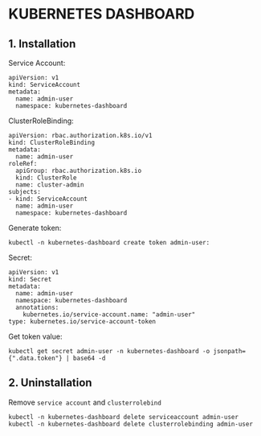 # KUBERNETES DASHBOARD

## 1. Installation
Service Account:
```
apiVersion: v1
kind: ServiceAccount
metadata:
  name: admin-user
  namespace: kubernetes-dashboard
```
ClusterRoleBinding:
```
apiVersion: rbac.authorization.k8s.io/v1
kind: ClusterRoleBinding
metadata:
  name: admin-user
roleRef:
  apiGroup: rbac.authorization.k8s.io
  kind: ClusterRole
  name: cluster-admin
subjects:
- kind: ServiceAccount
  name: admin-user
  namespace: kubernetes-dashboard
```
Generate token:
```
kubectl -n kubernetes-dashboard create token admin-user:
```
Secret:
```
apiVersion: v1
kind: Secret
metadata:
  name: admin-user
  namespace: kubernetes-dashboard
  annotations:
    kubernetes.io/service-account.name: "admin-user"   
type: kubernetes.io/service-account-token  
```
Get token value:
```
kubectl get secret admin-user -n kubernetes-dashboard -o jsonpath={".data.token"} | base64 -d
```
## 2. Uninstallation
Remove `service account` and `clusterrolebind`
```
kubectl -n kubernetes-dashboard delete serviceaccount admin-user
kubectl -n kubernetes-dashboard delete clusterrolebinding admin-user
```
